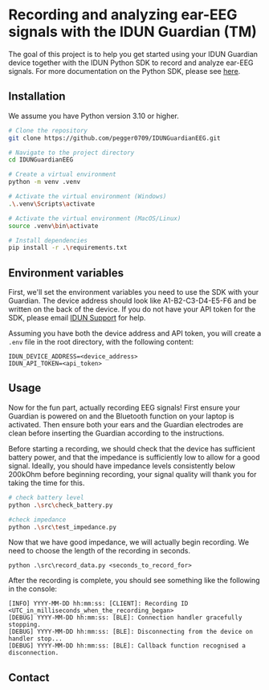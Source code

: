 # Recording and analyzing ear-EEG signals with the IDUN Guardian (TM)

The goal of this project is to help you get started using your IDUN Guardian device together with the IDUN Python SDK to record and analyze ear-EEG signals. For more documentation on the Python SDK, please see [here](https://sdk-docs.idunguardian.com/index.html).

## Installation

We assume you have Python version 3.10 or higher.

```bash
# Clone the repository
git clone https://github.com/pegger0709/IDUNGuardianEEG.git

# Navigate to the project directory
cd IDUNGuardianEEG

# Create a virtual environment 
python -m venv .venv

# Activate the virtual environment (Windows)
.\.venv\Scripts\activate

# Activate the virtual environment (MacOS/Linux)
source .venv\bin\activate

# Install dependencies
pip install -r .\requirements.txt
```

## Environment variables
First, we'll set the environment variables you need to use the SDK with your Guardian. The device address should look like A1-B2-C3-D4-E5-F6 and be written on the back of the device. If you do not have your API token for the SDK, please email [IDUN Support](mailto:support@iduntechnologies.com) for help.

Assuming you have both the device address and API token, you will create a `.env` file in the root directory, with the following content:

```
IDUN_DEVICE_ADDRESS=<device_address>
IDUN_API_TOKEN=<api_token>
```

## Usage 
Now for the fun part, actually recording EEG signals! First ensure your Guardian is powered on and the Bluetooth function on your laptop is activated. Then ensure both your ears and the Guardian electrodes are clean before inserting the Guardian according to the instructions.

Before starting a recording, we should check that the device has sufficient battery power, and that the impedance is sufficiently low to allow for a good signal. Ideally, you should have impedance levels consistently below 200kOhm before beginning recording, your signal quality will thank you for taking the time for this.

```bash
# check battery level
python .\src\check_battery.py

#check impedance
python .\src\test_impedance.py
```
Now that we have good impedance, we will actually begin recording. We need to choose the length of the recording in seconds.

```
python .\src\record_data.py <seconds_to_record_for>
```
After the recording is complete, you should see something like the following in the console:
```
[INFO] YYYY-MM-DD hh:mm:ss: [CLIENT]: Recording ID <UTC_in_milliseconds_when_the_recording_began>
[DEBUG] YYYY-MM-DD hh:mm:ss: [BLE]: Connection handler gracefully stopping.
[DEBUG] YYYY-MM-DD hh:mm:ss: [BLE]: Disconnecting from the device on handler stop...
[DEBUG] YYYY-MM-DD hh:mm:ss: [BLE]: Callback function recognised a disconnection.
```


## Contact

